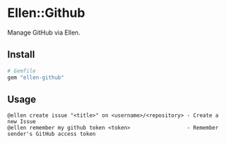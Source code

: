 # Ellen::Github
Manage GitHub via Ellen.

## Install
```ruby
# Gemfile
gem "ellen-github"
```

## Usage
```
@ellen create issue "<title>" on <username>/<repository> - Create a new Issue
@ellen remember my github token <token>                  - Remember sender's GitHub access token
```
